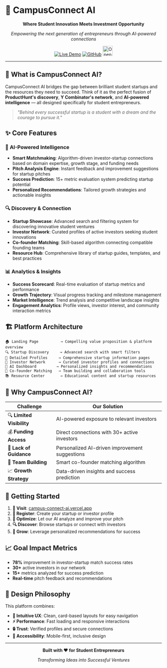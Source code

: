 # 🚀 CampusConnect AI

<div align="center">

**Where Student Innovation Meets Investment Opportunity**

*Empowering the next generation of entrepreneurs through AI-powered connections*

[![Live Demo](https://img.shields.io/badge/🌐_Live_Demo-0070f3?style=for-the-badge&logo=vercel&logoColor=white)](https://campus-connect-ai.vercel.app/)
[![GitHub](https://img.shields.io/badge/📂_Source_Code-181717?style=for-the-badge&logo=github&logoColor=white)](https://github.com/harshavardhan-md/studio)
<a href="https://studio.firebase.google.com/import?url=https%3A%2F%2Fgithub.com%2Fharshavardhan-md%2Fstudio">
  <picture>
    <source
      media="(prefers-color-scheme: dark)"
      srcset="https://cdn.firebasestudio.dev/btn/open_dark_32.svg">
    <source
      media="(prefers-color-scheme: light)"
      srcset="https://cdn.firebasestudio.dev/btn/open_light_32.svg">
    <img
      height="32"
      alt="Open in Firebase Studio"
      src="https://cdn.firebasestudio.dev/btn/open_blue_32.svg">
  </picture>
</a>

</div>

---

## 🌟 What is CampusConnect AI?

CampusConnect AI bridges the gap between brilliant student startups and the resources they need to succeed. Think of it as the perfect fusion of **ProductHunt's discovery**, **Y Combinator's network**, and **AI-powered intelligence** — all designed specifically for student entrepreneurs.

> *"Behind every successful startup is a student with a dream and the courage to pursue it."*

## ✨ Core Features

### 🤖 **AI-Powered Intelligence**
- **Smart Matchmaking**: Algorithm-driven investor-startup connections based on domain expertise, growth stage, and funding needs
- **Pitch Analysis Engine**: Instant feedback and improvement suggestions for startup pitches
- **Success Prediction**: 15+ metric evaluation system predicting startup potential
- **Personalized Recommendations**: Tailored growth strategies and actionable insights

### 🔍 **Discovery & Connection**
- **Startup Showcase**: Advanced search and filtering system for discovering innovative student ventures
- **Investor Network**: Curated profiles of active investors seeking student innovations
- **Co-founder Matching**: Skill-based algorithm connecting compatible founding teams
- **Resource Hub**: Comprehensive library of startup guides, templates, and best practices

### 📊 **Analytics & Insights**
- **Success Scorecard**: Real-time evaluation of startup metrics and performance
- **Growth Trajectory**: Visual progress tracking and milestone management
- **Market Intelligence**: Trend analysis and competitive landscape insights
- **Engagement Analytics**: Profile views, investor interest, and community interaction metrics

## 🏗️ Platform Architecture

```
🏠 Landing Page          → Compelling value proposition & platform overview
🔍 Startup Discovery     → Advanced search with smart filters
📄 Detailed Profiles     → Comprehensive startup information pages
💼 Investor Network      → Curated investor profiles and connections
🧠 AI Dashboard         → Personalized insights and recommendations
🤝 Co-founder Matching   → Team building and collaboration tools
📚 Resource Center       → Educational content and startup resources
```

## 🎯 Why CampusConnect AI?

| Challenge | Our Solution |
|-----------|--------------|
| 🔍 **Limited Visibility** | AI-powered exposure to relevant investors |
| 💰 **Funding Access** | Direct connections with 30+ active investors |
| 🧠 **Lack of Guidance** | Personalized AI-driven improvement suggestions |
| 🤝 **Team Building** | Smart co-founder matching algorithm |
| 📈 **Growth Strategy** | Data-driven insights and success prediction |

## 🌈 Getting Started

1. **🔗 Visit**: [campus-connect-ai.vercel.app](https://campus-connect-ai.vercel.app/)
2. **📝 Register**: Create your startup or investor profile
3. **🤖 Optimize**: Let our AI analyze and improve your pitch
4. **🔍 Discover**: Browse startups or connect with investors
5. **🚀 Grow**: Leverage personalized recommendations for success


## 📈 Goal Impact Metrics

- **78%** improvement in investor-startup match success rates
- **30+** active investors in our network
- **15+** metrics analyzed for success prediction
- **Real-time** pitch feedback and recommendations

## 🎨 Design Philosophy

This platform combines:
- **🎯 Intuitive UX**: Clean, card-based layouts for easy navigation
- **⚡ Performance**: Fast loading and responsive interactions
- **🔒 Trust**: Verified profiles and secure connections
- **📱 Accessibility**: Mobile-first, inclusive design


---

<div align="center">

**Built with ❤️ for Student Entrepreneurs**

*Transforming Ideas into Successful Ventures*

</div>
